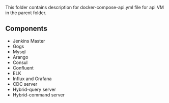 This folder contains description for docker-compose-api.yml file for api VM
in the parent folder. 

## Components

* Jenkins Master
* Gogs
* Mysql
* Arango
* Consul
* Confluent
* ELK
* Influx and Grafana
* CDC server
* Hybrid-query server
* Hybrid-command server


